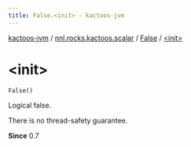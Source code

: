 ```yaml
---
title: False.<init> - kactoos-jvm
---
```


[kactoos-jvm](../../index.html) / [nnl.rocks.kactoos.scalar](../index.html) / [False](index.html) / [&lt;init&gt;](./-init-.html)

# &lt;init&gt;

`False()`

Logical false.

There is no thread-safety guarantee.

**Since**
0.7

